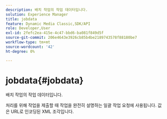 ```yaml
---
description: 배치 작업의 작업 데이터입니다.
solution: Experience Manager
title: jobdata
feature: Dynamic Media Classic,SDK/API
role: Developer,User
exl-id: 2fefc2ea-415e-4c47-bbd6-ba081f849d5f
source-git-commit: 206e4643e3926cb85b4be2189743578f88180be7
workflow-type: tm+mt
source-wordcount: '42'
ht-degree: 0%

---
```


# jobdata{#jobdata}

배치 작업의 작업 데이터입니다.

처리를 위해 작업을 제출할 때 작업을 완전히 설명하는 일괄 작업 요청에 사용됩니다. 값은 URL로 인코딩된 XML 조각입니다.
